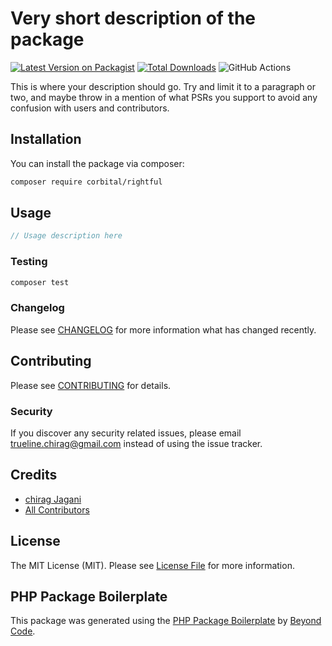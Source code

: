 # Very short description of the package

[![Latest Version on Packagist](https://img.shields.io/packagist/v/corbital/rightful.svg?style=flat-square)](https://packagist.org/packages/corbital/rightful)
[![Total Downloads](https://img.shields.io/packagist/dt/corbital/rightful.svg?style=flat-square)](https://packagist.org/packages/corbital/rightful)
![GitHub Actions](https://github.com/corbital/rightful/actions/workflows/main.yml/badge.svg)

This is where your description should go. Try and limit it to a paragraph or two, and maybe throw in a mention of what PSRs you support to avoid any confusion with users and contributors.

## Installation

You can install the package via composer:

```bash
composer require corbital/rightful
```

## Usage

```php
// Usage description here
```

### Testing

```bash
composer test
```

### Changelog

Please see [CHANGELOG](CHANGELOG.md) for more information what has changed recently.

## Contributing

Please see [CONTRIBUTING](CONTRIBUTING.md) for details.

### Security

If you discover any security related issues, please email trueline.chirag@gmail.com instead of using the issue tracker.

## Credits

-   [chirag Jagani](https://github.com/corbital)
-   [All Contributors](../../contributors)

## License

The MIT License (MIT). Please see [License File](LICENSE.md) for more information.

## PHP Package Boilerplate

This package was generated using the [PHP Package Boilerplate](https://laravelpackageboilerplate.com) by [Beyond Code](http://beyondco.de/).
